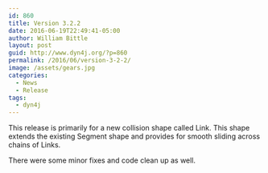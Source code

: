 ```yaml
---
id: 860
title: Version 3.2.2
date: 2016-06-19T22:49:41-05:00
author: William Bittle
layout: post
guid: http://www.dyn4j.org/?p=860
permalink: /2016/06/version-3-2-2/
image: /assets/gears.jpg
categories:
  - News
  - Release
tags:
  - dyn4j
---
```

This release is primarily for a new collision shape called Link. This shape extends the existing Segment shape and provides for smooth sliding across chains of Links.

There were some minor fixes and code clean up as well.